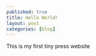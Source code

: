 ```yaml
---
published: true
title: Hello World!
layout: post
categories: [blog]
---
```

This is my first tiny press website